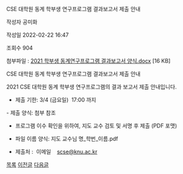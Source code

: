 
﻿CSE 대학원 동계 학부생 연구프로그램 결과보고서 제출 안내





작성자
공미화


작성일
2022-02-22 16:47


조회수
904


첨부파일 : [2021 학부생 동계연구프로그램 결과보고서 양식.docx](https://computer.knu.ac.kr/pack/bbs/down.php?f_name=Q0dUVllEWVRZVXZKdxYWbkdLRiY=&o_name=2021학부생동계연구프로그램결과보고서양식.docx&tbl=Site_BBS_25) [16 KB]


﻿CSE 대학원 동계 학부생 연구프로그램 결과보고서 제출 안내

  
  


2021 CSE 대학원 동계 학부생 연구프로그램의 결과 보고서 제출 안내입니다.

  


- 제출 기한: 3/4 (금요일)  17:00 까지    


  


- 제출 양식: 첨부 참조

  


- 프로그램 이수 확인을 위하여, 지도 교수 검토 및 서명 후 제출 (PDF 포맷)

  


- 파일 이름 양식: 지도 교수님 명\_학번\_이름.pdf

  


- 제출처 :  이메일    scse@knu.ac.kr  

  








[목록](https://computer.knu.ac.kr/06_sub/02_sub.html?key=&keyfield=&category=&page=1&bbs_code=Site_BBS_25)
[이전글](https://computer.knu.ac.kr/06_sub/02_sub.html?bbs_cmd=view&page=1&key=&keyfield=&category=&no=3701&bbs_code=Site_BBS_25)
[다음글](https://computer.knu.ac.kr/06_sub/02_sub.html?bbs_cmd=view&page=1&key=&keyfield=&category=&no=3703&bbs_code=Site_BBS_25)

















 